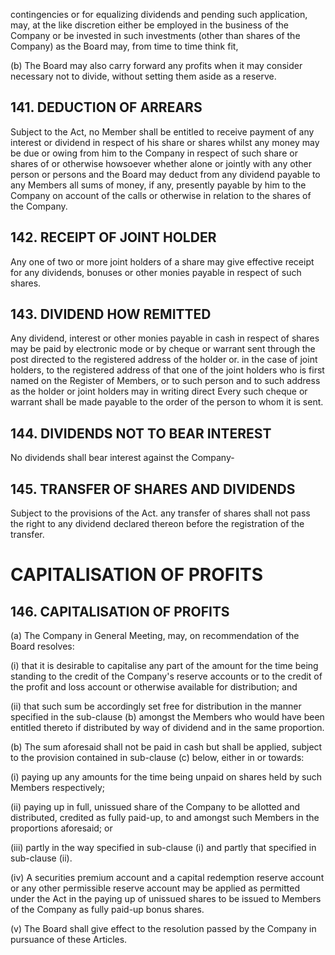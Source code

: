contingencies or for equalizing dividends and pending such application, may, at the like discretion either be employed in the business of the Company or be invested in such investments (other than shares of the Company) as the Board may, from time to time think fit,

(b) The Board may also carry forward any profits when it may consider necessary not to divide, without setting them aside as a reserve.

## 141. DEDUCTION OF ARREARS

Subject to the Act, no Member shall be entitled to receive payment of any interest or dividend in respect of his share or shares whilst any money may be due or owing from him to the Company in respect of such share or shares of or otherwise howsoever whether alone or jointly with any other person or persons and the Board may deduct from any dividend payable to any Members all sums of money, if any, presently payable by him to the Company on account of the calls or otherwise in relation to the shares of the Company.

## 142. RECEIPT OF JOINT HOLDER

Any one of two or more joint holders of a share may give effective receipt for any dividends, bonuses or other monies payable in respect of such shares.

## 143. DIVIDEND HOW REMITTED

Any dividend, interest or other monies payable in cash in respect of shares may be paid by electronic mode or by cheque or warrant sent through the post directed to the registered address of the holder or. in the case of joint holders, to the registered address of that one of the joint holders who is first named on the Register of Members, or to such person and to such address as the holder or joint holders may in writing direct Every such cheque or warrant shall be made payable to the order of the person to whom it is sent.

## 144. DIVIDENDS NOT TO BEAR INTEREST

No dividends shall bear interest against the Company-

## 145. TRANSFER OF SHARES AND DIVIDENDS

Subject to the provisions of the Act. any transfer of shares shall not pass the right to any dividend declared thereon before the registration of the transfer.

# CAPITALISATION OF PROFITS

## 146. CAPITALISATION OF PROFITS

(a) The Company in General Meeting, may, on recommendation of the Board resolves:

(i) that it is desirable to capitalise any part of the amount for the time being standing to the credit of the Company's reserve accounts or to the credit of the profit and loss account or otherwise available for distribution; and

(ii) that such sum be accordingly set free for distribution in the manner specified in the sub-clause (b) amongst the Members who would have been entitled thereto if distributed by way of dividend and in the same proportion.

(b) The sum aforesaid shall not be paid in cash but shall be applied, subject to the provision contained in sub-clause (c) below, either in or towards:

(i) paying up any amounts for the time being unpaid on shares held by such Members respectively;

(ii) paying up in full, unissued share of the Company to be allotted and distributed, credited as fully paid-up, to and amongst such Members in the proportions aforesaid; or

(iii) partly in the way specified in sub-clause (i) and partly that specified in sub-clause (ii).

(iv) A securities premium account and a capital redemption reserve account or any other permissible reserve account may be applied as permitted under the Act in the paying up of unissued shares to be issued to Members of the Company as fully paid-up bonus shares.

(v) The Board shall give effect to the resolution passed by the Company in pursuance of these Articles.